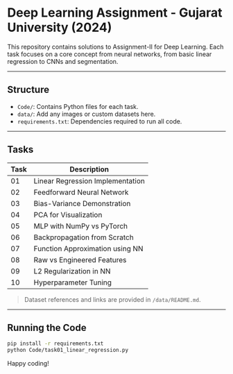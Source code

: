 # Deep Learning Assignment - Gujarat University (2024)

This repository contains solutions to Assignment-II for Deep Learning. Each task focuses on a core concept from neural networks, from basic linear regression to CNNs and segmentation.

---

## Structure

- `Code/`: Contains Python files for each task.
- `data/`: Add any images or custom datasets here.
- `requirements.txt`: Dependencies required to run all code.

---

## Tasks

| Task | Description |
|------|-------------|
| 01   | Linear Regression Implementation |
| 02   | Feedforward Neural Network |
| 03   | Bias-Variance Demonstration |
| 04   | PCA for Visualization |
| 05   | MLP with NumPy vs PyTorch |
| 06   | Backpropagation from Scratch |
| 07   | Function Approximation using NN |
| 08   | Raw vs Engineered Features |
| 09   | L2 Regularization in NN |
| 10   | Hyperparameter Tuning |

> Dataset references and links are provided in `/data/README.md`.

---

## Running the Code

```bash
pip install -r requirements.txt
python Code/task01_linear_regression.py
```

Happy coding!
